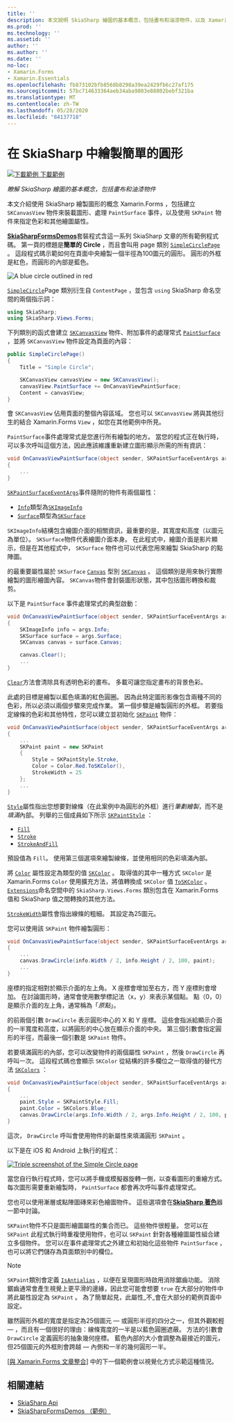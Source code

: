 ```yaml
---
title: ''
description: 本文說明 SkiaSharp 繪圖的基本概念，包括畫布和油漆物件，以及 Xamarin.Forms 應用程式中的範例，並示範如何使用範例程式碼。
ms.prod: ''
ms.technology: ''
ms.assetid: ''
author: ''
ms.author: ''
ms.date: ''
no-loc:
- Xamarin.Forms
- Xamarin.Essentials
ms.openlocfilehash: fb873102bfb8568b8298a39ea2429fb6c27af175
ms.sourcegitcommit: 57bc714633364aeb34aba9803e88802bebf321ba
ms.translationtype: MT
ms.contentlocale: zh-TW
ms.lasthandoff: 05/28/2020
ms.locfileid: "84137718"
---
```

# <a name="drawing-a-simple-circle-in-skiasharp"></a>在 SkiaSharp 中繪製簡單的圓形

[![下載範例 ](~/media/shared/download.png) 下載範例](https://docs.microsoft.com/samples/xamarin/xamarin-forms-samples/skiasharpforms-demos)

_瞭解 SkiaSharp 繪圖的基本概念，包括畫布和油漆物件_

本文介紹使用 SkiaSharp 繪製圖形的概念 Xamarin.Forms ，包括建立 `SKCanvasView` 物件來裝載圖形、處理 `PaintSurface` 事件，以及使用 `SKPaint` 物件來指定色彩和其他繪圖屬性。

[**SkiaSharpFormsDemos**](https://docs.microsoft.com/samples/xamarin/xamarin-forms-samples/skiasharpforms-demos)套裝程式含這一系列 SkiaSharp 文章的所有範例程式碼。 第一頁的標題是**簡單的 Circle** ，而且會叫用 page 類別 [`SimpleCirclePage`](https://github.com/xamarin/xamarin-forms-samples/blob/master/SkiaSharpForms/Demos/Demos/SkiaSharpFormsDemos/Basics/SimpleCirclePage.cs) 。 這段程式碼示範如何在頁面中央繪製一個半徑為100圖元的圓形。 圓形的外框是紅色，而圓形的內部是藍色。

![](circle-images/circleexample.png "A blue circle outlined in red")

[`SimpleCircle`](https://github.com/xamarin/xamarin-forms-samples/blob/master/SkiaSharpForms/Demos/Demos/SkiaSharpFormsDemos/Basics/SimpleCirclePage.cs)Page 類別衍生自 `ContentPage` ，並包含 `using` SkiaSharp 命名空間的兩個指示詞：

```csharp
using SkiaSharp;
using SkiaSharp.Views.Forms;
```

下列類別的函式會建立 [`SKCanvasView`](xref:SkiaSharp.Views.Forms.SKCanvasView) 物件、附加事件的處理常式 [`PaintSurface`](xref:SkiaSharp.Views.Forms.SKCanvasView.PaintSurface) ，並將 `SKCanvasView` 物件設定為頁面的內容：

```csharp
public SimpleCirclePage()
{
    Title = "Simple Circle";

    SKCanvasView canvasView = new SKCanvasView();
    canvasView.PaintSurface += OnCanvasViewPaintSurface;
    Content = canvasView;
}
```

會 `SKCanvasView` 佔用頁面的整個內容區域。 您也可以 `SKCanvasView` 將與其他衍生的結合 Xamarin.Forms `View` ，如您在其他範例中所見。

`PaintSurface`事件處理常式是您進行所有繪製的地方。 當您的程式正在執行時，可以多次呼叫這個方法，因此應該維護重新建立圖形顯示所需的所有資訊：

```csharp
void OnCanvasViewPaintSurface(object sender, SKPaintSurfaceEventArgs args)
{
    ...
}

```

[`SKPaintSurfaceEventArgs`](xref:SkiaSharp.Views.Forms.SKPaintSurfaceEventArgs)事件隨附的物件有兩個屬性：

- [`Info`](xref:SkiaSharp.Views.Forms.SKPaintSurfaceEventArgs.Info)類型為[`SKImageInfo`](xref:SkiaSharp.SKImageInfo)
- [`Surface`](xref:SkiaSharp.Views.Forms.SKPaintSurfaceEventArgs.Surface)類型為[`SKSurface`](xref:SkiaSharp.SKSurface)

`SKImageInfo`結構包含繪圖介面的相關資訊，最重要的是，其寬度和高度（以圖元為單位）。 `SKSurface`物件代表繪圖介面本身。 在此程式中，繪圖介面是影片顯示，但是在其他程式中， `SKSurface` 物件也可以代表您用來繪製 SkiaSharp 的點陣圖。

的最重要屬性屬於 `SKSurface` [`Canvas`](xref:SkiaSharp.SKSurface.Canvas) 型別 [`SKCanvas`](xref:SkiaSharp.SKCanvas) 。 這個類別是用來執行實際繪製的圖形繪圖內容。 `SKCanvas`物件會封裝圖形狀態，其中包括圖形轉換和裁剪。

以下是 `PaintSurface` 事件處理常式的典型啟動：

```csharp
void OnCanvasViewPaintSurface(object sender, SKPaintSurfaceEventArgs args)
{
    SKImageInfo info = args.Info;
    SKSurface surface = args.Surface;
    SKCanvas canvas = surface.Canvas;

    canvas.Clear();
    ...
}

```

[`Clear`](xref:SkiaSharp.SKCanvas.Clear)方法會清除具有透明色彩的畫布。 多載可讓您指定畫布的背景色彩。

此處的目標是繪製以藍色填滿的紅色圓圈。 因為此特定圖形影像包含兩種不同的色彩，所以必須以兩個步驟來完成作業。 第一個步驟是繪製圓形的外框。 若要指定線條的色彩和其他特性，您可以建立並初始化 [`SKPaint`](xref:SkiaSharp.SKPaint) 物件：

```csharp
void OnCanvasViewPaintSurface(object sender, SKPaintSurfaceEventArgs args)
{
    ...
    SKPaint paint = new SKPaint
    {
        Style = SKPaintStyle.Stroke,
        Color = Color.Red.ToSKColor(),
        StrokeWidth = 25
    };
    ...
}
```

[`Style`](xref:SkiaSharp.SKPaint.Style)屬性指出您想要對線條（在此案例中為圓形的外框）進行*筆劃繪製*，而不是*填滿*內部。 列舉的三個成員如下所示 [`SKPaintStyle`](xref:SkiaSharp.SKPaintStyle) ：

- [`Fill`](xref:SkiaSharp.SKPaintStyle.Fill)
- [`Stroke`](xref:SkiaSharp.SKPaintStyle.Stroke)
- [`StrokeAndFill`](xref:SkiaSharp.SKPaintStyle.StrokeAndFill)

預設值為 `Fill`。 使用第三個選項來繪製線條，並使用相同的色彩填滿內部。

將 [`Color`](xref:SkiaSharp.SKPaint.Color) 屬性設定為類型的值 [`SKColor`](xref:SkiaSharp.SKColor) 。 取得值的其中一種方式 `SKColor` 是 Xamarin.Forms `Color` 使用擴充方法，將值轉換成 `SKColor` 值 [`ToSKColor`](xref:SkiaSharp.Views.Forms.Extensions.ToSKColor*) 。 [`Extensions`](xref:SkiaSharp.Views.Forms.Extensions)命名空間中的 `SkiaSharp.Views.Forms` 類別包含在 Xamarin.Forms 值和 SkiaSharp 值之間轉換的其他方法。

[`StrokeWidth`](xref:SkiaSharp.SKPaint.StrokeWidth)屬性會指出線條的粗細。 其設定為25圖元。

您可以使用該 `SKPaint` 物件繪製圓形：

```csharp
void OnCanvasViewPaintSurface(object sender, SKPaintSurfaceEventArgs args)
{
    ...
    canvas.DrawCircle(info.Width / 2, info.Height / 2, 100, paint);
    ...
}
```

座標的指定相對於顯示介面的左上角。 X 座標會增加至右方，而 Y 座標則會增加。 在討論圖形時，通常會使用數學標記法（x，y）來表示某個點。 點（0，0）是顯示介面的左上角，通常稱為「*原點*」。

的前兩個引數 `DrawCircle` 表示圓形中心的 X 和 Y 座標。 這些會指派給顯示介面的一半寬度和高度，以將圓形的中心放在顯示介面的中央。 第三個引數會指定圓形的半徑，而最後一個引數是 `SKPaint` 物件。

若要填滿圓形的內部，您可以改變物件的兩個屬性 `SKPaint` ，然後 `DrawCircle` 再呼叫一次。 這段程式碼也會顯示 `SKColor` 從結構的許多欄位之一取得值的替代方法 [`SKColors`](xref:SkiaSharp.SKColors) ：

```csharp
void OnCanvasViewPaintSurface(object sender, SKPaintSurfaceEventArgs args)
{
    ...
    paint.Style = SKPaintStyle.Fill;
    paint.Color = SKColors.Blue;
    canvas.DrawCircle(args.Info.Width / 2, args.Info.Height / 2, 100, paint);
}
```

這次， `DrawCircle` 呼叫會使用物件的新屬性來填滿圓形 `SKPaint` 。

以下是在 iOS 和 Android 上執行的程式：

[![](circle-images/simplecircle-small.png "Triple screenshot of the Simple Circle page")](circle-images/simplecircle-large.png#lightbox "Triple screenshot of the Simple Circle page")

當您自行執行程式時，您可以將手機或模擬器旋轉一側，以查看圖形的重繪方式。 每次圖形需要重新繪製時， `PaintSurface` 都會再次呼叫事件處理常式。

您也可以使用漸層或點陣圖磚來彩色繪圖物件。 這些選項會在[**SkiaSharp 著色**](../effects/shaders/index.md)器一節中討論。

`SKPaint`物件不只是圖形繪圖屬性的集合而已。 這些物件很輕量。 您可以在 `SKPaint` 此程式執行時重複使用物件，也可以 `SKPaint` 針對各種繪圖屬性組合建立多個物件。 您可以在事件處理常式之外建立和初始化這些物件 `PaintSurface` ，也可以將它們儲存為頁面類別中的欄位。

> [!NOTE]
> `SKPaint`類別會定義 [`IsAntialias`](xref:SkiaSharp.SKPaint.IsAntialias) ，以便在呈現圖形時啟用消除鋸齒功能。 消除鋸齒通常會產生視覺上更平滑的邊緣，因此您可能會想要 `true` 在大部分的物件中將此屬性設定為 `SKPaint` 。 為了簡單起見，此屬性_不_會在大部分的範例頁面中設定。

雖然圓形外框的寬度是指定為25個圖元 &mdash; 或圓形半徑的四分之一，但其外觀較輕 &mdash; ，而且有一個很好的理由：線條寬度的一半是以藍色圓圈遮蔽。 方法的引數會 `DrawCircle` 定義圓形的抽象幾何座標。 藍色內部的大小會調整為最接近的圖元，但25個圖元的外框則會跨越 &mdash; 內側和一半的幾何圓形一半。

[[與 Xamarin.Forms 文章整合](~/xamarin-forms/user-interface/graphics/skiasharp/basics/integration.md)] 中的下一個範例會以視覺化方式示範這種情況。

## <a name="related-links"></a>相關連結

- [SkiaSharp Api](https://docs.microsoft.com/dotnet/api/skiasharp)
- [SkiaSharpFormsDemos （範例）](https://docs.microsoft.com/samples/xamarin/xamarin-forms-samples/skiasharpforms-demos)
